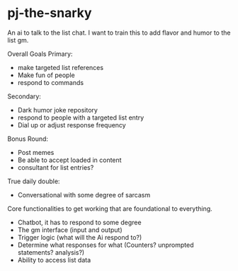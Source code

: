 # pj-the-snarky
An ai to talk to the list chat. I want to train this to add flavor and humor to the list gm. 


Overall Goals 
Primary:
- make targeted list references
- Make fun of people
- respond to commands

Secondary:
- Dark humor joke repository
- respond to people with a targeted list entry
- Dial up or adjust response frequency

Bonus Round:
- Post memes
- Be able to accept loaded in content
- consultant for list entries?

True daily double:
- Conversational with some degree of sarcasm


Core functionalities to get working that are foundational to everything. 
- Chatbot, it has to respond to some degree
- The gm interface (input and output)
- Trigger logic (what will the Ai respond to?)
- Determine what responses for what (Counters? unprompted statements? analysis?)
- Ability to access list data 

